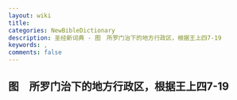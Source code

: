 ```yaml
---
layout: wiki
title: 
categories: NewBibleDictionary
description: 圣经新词典 - 图　所罗门治下的地方行政区，根据王上四7-19
keywords: , 
comments: false
---
```


## 图　所罗门治下的地方行政区，根据王上四7-19












